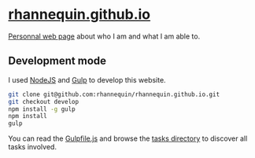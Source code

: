 [rhannequin.github.io](http://rhannequ.in)
=========

[Personnal web page](http://rhannequ.in) about who I am and what I am able to.

## Development mode

I used [NodeJS](http://nodejs.org) and [Gulp](http://gulpjs.com) to develop this website.

```bash
git clone git@github.com:rhannequin/rhannequin.github.io.git
git checkout develop
npm install -g gulp
npm install
gulp
```

You can read the [Gulpfile.js](https://github.com/rhannequin/rhannequin.github.io/blob/develop/Gulpfile.js) and browse the [tasks directory](https://github.com/rhannequin/rhannequin.github.io/tree/develop/tasks) to discover all tasks involved.

